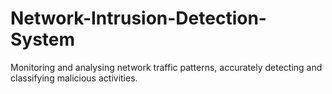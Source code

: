 # Network-Intrusion-Detection-System
Monitoring and analysing network traffic patterns, accurately detecting and classifying malicious activities.
